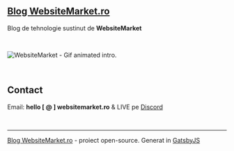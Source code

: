 ## [Blog WebsiteMarket.ro](https://blog.websitemarket.ro)

Blog de tehnologie sustinut de **WebsiteMarket**

<br />

![WebsiteMarket - Gif animated intro.](https://raw.githubusercontent.com/creare-site/static/master/common/websitemarket-intro.gif)

<br />

## Contact 
  
Email: **hello [ @ ] websitemarket.ro** & LIVE pe [Discord](https://discord.gg/MFRQmAk)

<br />

---
[Blog WebsiteMarket.ro](https://blog.websitemarket.ro) - proiect open-source. Generat in [GatsbyJS](https://www.gatsbyjs.org)
